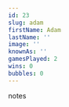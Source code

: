 ```yaml
---
id: 23
slug: adam
firstName: Adam
lastName: ''
image: ''
knownAs: ''
gamesPlayed: 2
wins: 0
bubbles: 0
---
```


notes
